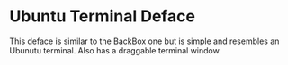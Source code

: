 # Ubuntu Terminal Deface

This deface is similar to the BackBox one but is simple and resembles an Ubunutu terminal. Also has a draggable terminal window. 
